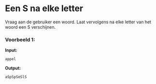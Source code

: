 # Een S na elke letter


Vraag aan de gebruiker een woord. Laat vervolgens na elke letter van het woord een S verschijnen.





### Voorbeeld 1:

**Input:**
	
	appel

**Output:**
	
	aSpSpSeSlS
